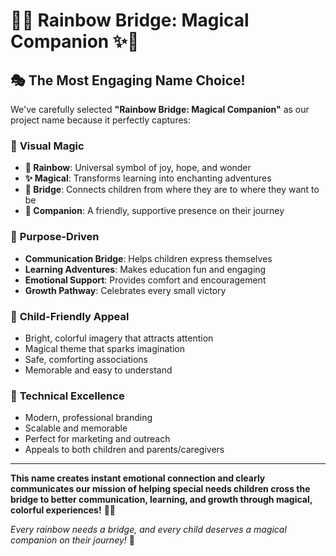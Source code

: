 # 🌈✨ Rainbow Bridge: Magical Companion ✨🌈

## 🎭 **The Most Engaging Name Choice!**

We've carefully selected **"Rainbow Bridge: Magical Companion"** as our project name because it perfectly captures:

### 🎨 **Visual Magic**
- **🌈 Rainbow**: Universal symbol of joy, hope, and wonder
- **✨ Magical**: Transforms learning into enchanting adventures
- **🌉 Bridge**: Connects children from where they are to where they want to be
- **👫 Companion**: A friendly, supportive presence on their journey

### 🎯 **Purpose-Driven**
- **Communication Bridge**: Helps children express themselves
- **Learning Adventures**: Makes education fun and engaging
- **Emotional Support**: Provides comfort and encouragement
- **Growth Pathway**: Celebrates every small victory

### 🎪 **Child-Friendly Appeal**
- Bright, colorful imagery that attracts attention
- Magical theme that sparks imagination
- Safe, comforting associations
- Memorable and easy to understand

### 🌟 **Technical Excellence**
- Modern, professional branding
- Scalable and memorable
- Perfect for marketing and outreach
- Appeals to both children and parents/caregivers

---

**This name creates instant emotional connection and clearly communicates our mission of helping special needs children cross the bridge to better communication, learning, and growth through magical, colorful experiences!** 🌈✨

*Every rainbow needs a bridge, and every child deserves a magical companion on their journey!* 💝
